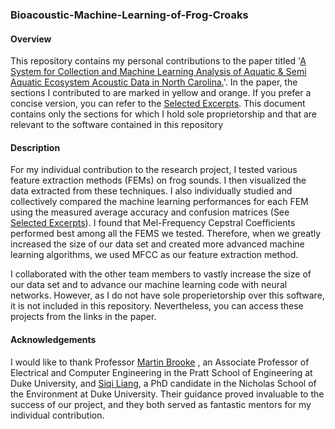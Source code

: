 
### Bioacoustic-Machine-Learning-of-Frog-Croaks

#### Overview
This repository contains my personal contributions to the paper titled '[A System for Collection and Machine Learning Analysis of Aquatic & Semi Aquatic Ecosystem Acoustic Data in North Carolina.](./A%20System%20for%20Collection%20and%20Machine%20Learning%20Analysis%20of%20Aquatic%20%26%20Semi%20Aquatic%20Ecosystem%20Acoustic%20Data%20in%20North%20Carolina.pdf)'. In the paper, the sections I contributed to are marked in yellow and orange. If you prefer a concise version, you can refer to the [Selected Excerpts](./Selected%20Excerpts.pdf). This document contains only the sections for which I hold sole proprietorship and that are relevant to the software contained in this repository
#### Description

For my individual contribution to the research project, I tested various feature extraction methods (FEMs) on frog sounds. I then visualized the data extracted from these techniques. I also individually studied and collectively compared the machine learning performances for each FEM using the measured average accuracy and confusion matrices (See [Selected Excerpts](./Selected%20Excerpts.pdf)). I found that Mel-Frequency Cepstral Coefficients performed best among all the FEMS we tested. Therefore, when we greatly increased the size of our data set and created more advanced machine learning algorithms, we used MFCC as our feature extraction method.


I collaborated with the other team members to vastly increase the size of our data set and to advance our machine learning code with neural networks. However, as I do not have sole properietorship over this software, it is not included in this repository. Nevertheless, you can access these projects from the links in the paper.


#### Acknowledgements
I would like to thank Professor [Martin Brooke](https://ece.duke.edu/faculty/martin-brooke)
, an Associate Professor of Electrical and Computer Engineering in the Pratt School of Engineering at Duke University, and [Siqi Liang](https://nicholas.duke.edu/people/students/liang-0), a PhD candidate in the Nicholas School of the Environment at Duke University. Their guidance proved invaluable to the success of our project, and they both served as fantastic mentors for my individual contribution.
